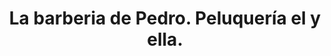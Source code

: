 ---
title: "La barberia de Pedro. Peluquería el y ella."
url: /meco/la-barberia-de-pedro-peluqueria-el-y-ella/
shop: peluquería
---